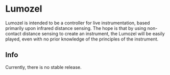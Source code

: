 Lumozel
=======

Lumozel is intended to be a controller for live instrumentation, based primarily upon infrared distance sensing. The hope is that by using non-contact distance sensing to create an instrument, the Lumozel will be easily played, even with no prior knowledge of the principles of the instrument. 

Info
----

Currently, there is no stable release.
